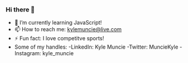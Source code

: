 ### Hi there 👋

- 🌱 I’m currently learning JavaScript!
- 📫 How to reach me: kylemuncie@live.com
- ⚡ Fun fact: I love competitve sports!
- Some of my handles:
    -LinkedIn: Kyle Muncie
    -Twitter: MuncieKyle
    -Instagram: kyle_muncie

